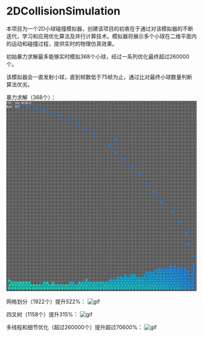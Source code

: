# 2DCollisionSimulation

本项目为一个2D小球碰撞模拟器，创建该项目的初衷在于通过对该模拟器的不断迭代，学习和应用优化算法及并行计算技术。模拟器将展示多个小球在二维平面内的运动和碰撞过程，提供实时的物理仿真效果。

初始暴力求解最多能够实时模拟368个小球，经过一系列优化最终超过260000个。

该模拟器会一直发射小球，直到帧数低于75帧为止，通过比对最终小球数量判断算法优劣。

暴力求解（368个）：
![gif](https://github.com/Neuroglial/2DCollisionSimulation/blob/main/res/Violent%20solution.gif)

网格划分（1922个）提升522%：
![gif](https://github.com/Neuroglial/2DCollisionSimulation/blob/main/res/GridDivision.gif)

四叉树（1158个）提升315%：
![gif](https://github.com/Neuroglial/2DCollisionSimulation/blob/main/res/Quadtree.gif)

多线程和细节优化（超过260000个）提升超过70600%：
![gif](https://github.com/Neuroglial/2DCollisionSimulation/blob/main/res/MultiThread.gif)